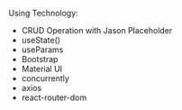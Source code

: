 Using Technology:

- CRUD Operation with Jason Placeholder
- useState()
- useParams
- Bootstrap
- Material UI
- concurrently
- axios
- react-router-dom
